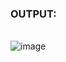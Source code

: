 ### OUTPUT:
<br> ![image](https://user-images.githubusercontent.com/68191677/125507135-ffeeee03-ae2b-4db8-9c17-14a9cabb9b1c.png)
</br>
